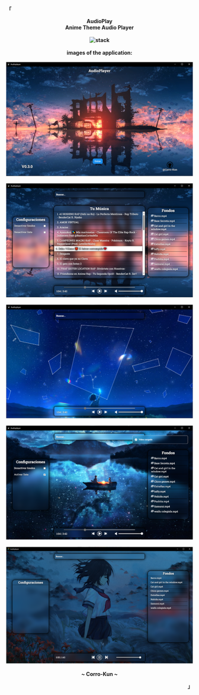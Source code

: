 <p align="left"><strong><samp>「</samp></strong></p>

<p align="center">
    <b>
        AudioPlay
        <br>
        Anime Theme Audio Player
        <br>
        <br>
        <img src="https://skillicons.dev/icons?i=tauri,react,ts,rust,sqlite" alt="stack">
        <br>
        <br>
        images of the application:
        <br>
        <br>
        <img src="public/present.png" alt="imagen">
        <br>
        <br>
        <img src="public/promicion1.png" alt="imagen">
        <br>
        <br>
        <img src="public/promicion2.png" alt="imagen">
        <br>
        <br>
        <img src="public/promicion3.png" alt="imagen">
        <br>
        <br>
        <img src="public/promocion4.png" alt="imagen">
        <br>
        <br>
        ~ Corro-Kun ~
    </b>
</p>

<p align="right"><strong><samp>」</samp></strong></p>

<br>
